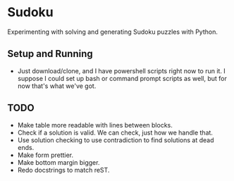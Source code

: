 # Sudoku
Experimenting with solving and generating Sudoku puzzles with Python.

## Setup and Running
* Just download/clone, and I have powershell scripts right now to run it. I suppose I could set up bash or command prompt scripts as well, but for now that's what we've got.

## TODO
* Make table more readable with lines between blocks.
* Check if a solution is valid. We can check, just how we handle that.
* Use solution checking to use contradiction to find solutions at dead ends.
* Make form prettier.
* Make bottom margin bigger.
* Redo docstrings to match reST.